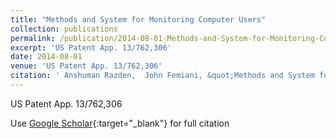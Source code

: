 ```yaml
---
title: "Methods and System for Monitoring Computer Users"
collection: publications
permalink: /publication/2014-08-01-Methods-and-System-for-Monitoring-Computer-Users
excerpt: 'US Patent App. 13/762,306'
date: 2014-08-01
venue: 'US Patent App. 13/762,306'
citation: ' Anshuman Razden,  John Femiani, &quot;Methods and System for Monitoring Computer Users.&quot; US Patent App. 13/762,306, 2014.'
---
```

US Patent App. 13/762,306

Use [Google Scholar](https://scholar.google.com/scholar?q=Methods+and+System+for+Monitoring+Computer+Users){:target="_blank"} for full citation